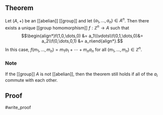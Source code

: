 ## Theorem
Let $(A,+)$ be an [[abelian]] [[group]] and let $(a_1,\dots,a_n)\in A^n$. Then there exists a unique [[group homomorphism]] $f:\mathbb Z^n \to A$ such that $$\begin{align*}f(1,0,\dots,0) &= a_1\\\vdots\\f(0,1,\dots,0)&= a_2\\f(0,\dots,0,1) &= a_n\end{align*}.$$ In this case, $f(m_1,\dots, m_n) = m_1a_1+\cdots + m_na_n$ for all $(m_1,\dots,m_n)\in\mathbb Z^n$.
### Note
If the [[group]] $A$ is not [[abelian]], then the theorem still holds if all of the $a_i$ commute with each other.
## Proof
#write_proof 